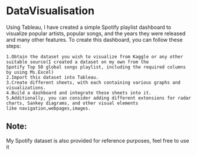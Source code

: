 # DataVisualisation
Using Tableau, I have created a simple Spotify playlist dashboard to visualize popular artists, popular songs, and the years they were released and many other features. To create this dashboard, you can follow these steps:

    1.Obtain the dataset you wish to visualize from Kaggle or any other suitable source(I created a dataset on my own from the 
    Spotify Top 50 global songs playlist, including the required columns by using Ms.Excel)
    2.Import this dataset into Tableau.
    3.Create different sheets, with each containing various graphs and visualizations.
    4.Build a dashboard and integrate these sheets into it.
    5.Additionally, you can consider adding different extensions for radar charts, Sankey diagrams, and other visual elements 
    like navigation,webpages,images.

Note:
----
My Spotify dataset is also provided for reference purposes, feel free to use it
